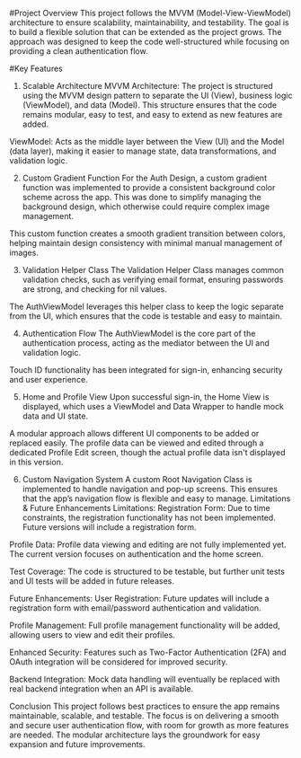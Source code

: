 #Project Overview
This project follows the MVVM (Model-View-ViewModel) architecture to ensure scalability, maintainability, and testability. The goal is to build a flexible solution that can be extended as the project grows. The approach was designed to keep the code well-structured while focusing on providing a clean authentication flow.

#Key Features
1. Scalable Architecture
MVVM Architecture: The project is structured using the MVVM design pattern to separate the UI (View), business logic (ViewModel), and data (Model). This structure ensures that the code remains modular, easy to test, and easy to extend as new features are added.

ViewModel: Acts as the middle layer between the View (UI) and the Model (data layer), making it easier to manage state, data transformations, and validation logic.

2. Custom Gradient Function
For the Auth Design, a custom gradient function was implemented to provide a consistent background color scheme across the app. This was done to simplify managing the background design, which otherwise could require complex image management.

This custom function creates a smooth gradient transition between colors, helping maintain design consistency with minimal manual management of images.

3. Validation Helper Class
The Validation Helper Class manages common validation checks, such as verifying email format, ensuring passwords are strong, and checking for nil values.

The AuthViewModel leverages this helper class to keep the logic separate from the UI, which ensures that the code is testable and easy to maintain.

4. Authentication Flow
The AuthViewModel is the core part of the authentication process, acting as the mediator between the UI and validation logic.

Touch ID functionality has been integrated for sign-in, enhancing security and user experience.

5. Home and Profile View
Upon successful sign-in, the Home View is displayed, which uses a ViewModel and Data Wrapper to handle mock data and UI state.

A modular approach allows different UI components to be added or replaced easily. The profile data can be viewed and edited through a dedicated Profile Edit screen, though the actual profile data isn't displayed in this version.

6. Custom Navigation System
A custom Root Navigation Class is implemented to handle navigation and pop-up screens. This ensures that the app’s navigation flow is flexible and easy to manage.
Limitations & Future Enhancements
Limitations:
Registration Form: Due to time constraints, the registration functionality has not been implemented. Future versions will include a registration form.

Profile Data: Profile data viewing and editing are not fully implemented yet. The current version focuses on authentication and the home screen.

Test Coverage: The code is structured to be testable, but further unit tests and UI tests will be added in future releases.

Future Enhancements:
User Registration: Future updates will include a registration form with email/password authentication and validation.

Profile Management: Full profile management functionality will be added, allowing users to view and edit their profiles.

Enhanced Security: Features such as Two-Factor Authentication (2FA) and OAuth integration will be considered for improved security.

Backend Integration: Mock data handling will eventually be replaced with real backend integration when an API is available.

Conclusion
This project follows best practices to ensure the app remains maintainable, scalable, and testable. The focus is on delivering a smooth and secure user authentication flow, with room for growth as more features are needed. The modular architecture lays the groundwork for easy expansion and future improvements.


